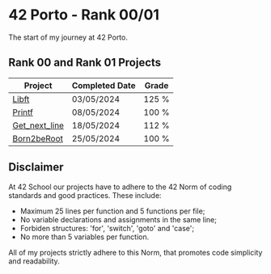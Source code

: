 # 42 Porto - Rank 00/01
The start of my journey at 42 Porto.

## Rank 00 and Rank 01 Projects
| Project | Completed Date | Grade |
| --------------- | --------------- | --------------- |
| [Libft]() | 03/05/2024 | 125 % |
| [Printf]() | 08/05/2024 | 100 % |
| [Get_next_line]() | 18/05/2024 | 112 % |
| [Born2beRoot]() | 25/05/2024 | 100 % |

## Disclaimer
At 42 School our projects have to adhere to the 42 Norm of coding standards and good practices. These include:
- Maximum 25 lines per function and 5 functions per file;
- No variable declarations and assignments in the same line;
- Forbiden structures: 'for', 'switch', 'goto' and 'case';
- No more than 5 variables per function.

All of my projects strictly adhere to this Norm, that promotes code simplicity and readability.
